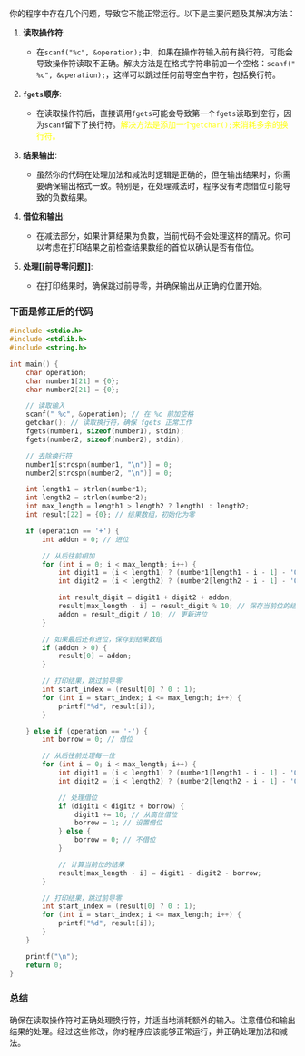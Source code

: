 你的程序中存在几个问题，导致它不能正常运行。以下是主要问题及其解决方法：

1. **读取操作符**:
   - 在`scanf("%c", &operation);`中，如果在操作符输入前有换行符，可能会导致操作符读取不正确。解决方法是在格式字符串前加一个空格：`scanf(" %c", &operation);`，这样可以跳过任何前导空白字符，包括换行符。

2. **`fgets`顺序**:
   - 在读取操作符后，直接调用`fgets`可能会导致第一个`fgets`读取到空行，因为`scanf`留下了换行符。<font color="#ffff00">解决方法是添加一个`getchar();`来消耗多余的换行符。</font>

3. **结果输出**:
   - 虽然你的代码在处理加法和减法时逻辑是正确的，但在输出结果时，你需要确保输出格式一致。特别是，在处理减法时，程序没有考虑借位可能导致的负数结果。

4. **借位和输出**:
   - 在减法部分，如果计算结果为负数，当前代码不会处理这样的情况。你可以考虑在打印结果之前检查结果数组的首位以确认是否有借位。

5. **处理[[**前导零问题**]]**:
   - 在打印结果时，确保跳过前导零，并确保输出从正确的位置开始。

### 下面是修正后的代码

```c
#include <stdio.h>
#include <stdlib.h>
#include <string.h>

int main() {
    char operation;
    char number1[21] = {0};
    char number2[21] = {0};

    // 读取输入
    scanf(" %c", &operation); // 在 %c 前加空格
    getchar(); // 读取换行符，确保 fgets 正常工作
    fgets(number1, sizeof(number1), stdin);
    fgets(number2, sizeof(number2), stdin);

    // 去除换行符
    number1[strcspn(number1, "\n")] = 0;
    number2[strcspn(number2, "\n")] = 0;

    int length1 = strlen(number1);
    int length2 = strlen(number2);
    int max_length = length1 > length2 ? length1 : length2;
    int result[22] = {0}; // 结果数组，初始化为零

    if (operation == '+') {
        int addon = 0; // 进位

        // 从后往前相加
        for (int i = 0; i < max_length; i++) {
            int digit1 = (i < length1) ? (number1[length1 - i - 1] - '0') : 0;
            int digit2 = (i < length2) ? (number2[length2 - i - 1] - '0') : 0;

            int result_digit = digit1 + digit2 + addon;
            result[max_length - i] = result_digit % 10; // 保存当前位的结果
            addon = result_digit / 10; // 更新进位
        }

        // 如果最后还有进位，保存到结果数组
        if (addon > 0) {
            result[0] = addon;
        }

        // 打印结果，跳过前导零
        int start_index = (result[0] ? 0 : 1);
        for (int i = start_index; i <= max_length; i++) {
            printf("%d", result[i]);
        }

    } else if (operation == '-') {
        int borrow = 0; // 借位

        // 从后往前处理每一位
        for (int i = 0; i < max_length; i++) {
            int digit1 = (i < length1) ? (number1[length1 - i - 1] - '0') : 0;
            int digit2 = (i < length2) ? (number2[length2 - i - 1] - '0') : 0;

            // 处理借位
            if (digit1 < digit2 + borrow) {
                digit1 += 10; // 从高位借位
                borrow = 1; // 设置借位
            } else {
                borrow = 0; // 不借位
            }

            // 计算当前位的结果
            result[max_length - i] = digit1 - digit2 - borrow;
        }

        // 打印结果，跳过前导零
        int start_index = (result[0] ? 0 : 1);
        for (int i = start_index; i <= max_length; i++) {
            printf("%d", result[i]);
        }
    }

    printf("\n");
    return 0;
}
```

### 总结

确保在读取操作符时正确处理换行符，并适当地消耗额外的输入。注意借位和输出结果的处理。经过这些修改，你的程序应该能够正常运行，并正确处理加法和减法。